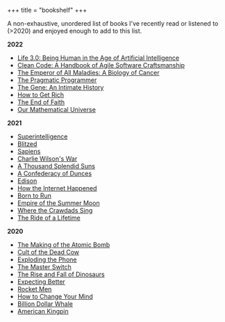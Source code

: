 +++
title = "bookshelf"
+++

A non-exhaustive, unordered list of books I've recently read or listened to (>2020) and enjoyed enough to add to this list.

**2022**
* [Life 3.0: Being Human in the Age of Artificial Intelligence](https://amzn.to/3iL3AQY)
* [Clean Code: A Handbook of Agile Software Craftsmanship](https://amzn.to/3wdYP5v)
* [The Emperor of All Maladies: A Biology of Cancer](https://amzn.to/3iJrHQf)
* [The Pragmatic Programmer](https://amzn.to/3XHl0wC)
* [The Gene: An Intimate History](https://amzn.to/3kpHGDk)
* [How to Get Rich](https://amzn.to/3ZWNwMW)
* [The End of Faith](https://amzn.to/3Hb9kfh)
* [Our Mathematical Universe](https://amzn.to/3CJE9H4)

**2021**
* [Superintelligence](https://amzn.to/3Ks5ob3)
* [Blitzed](https://amzn.to/3e58mX1)
* [Sapiens](https://amzn.to/3Rhajh3)
* [Charlie Wilson's War](https://amzn.to/3CD6ezV)
* [A Thousand Splendid Suns](https://amzn.to/3AvLI1s)
* [A Confederacy of Dunces](https://amzn.to/3AUHuSd)
* [Edison](https://amzn.to/3CWuZaz)
* [How the Internet Happened](https://amzn.to/3coPyS9)
* [Born to Run](https://amzn.to/3cAof7b)
* [Empire of the Summer Moon](https://amzn.to/3AvTIzr)
* [Where the Crawdads Sing](https://amzn.to/3RnYIx3)
* [The Ride of a Lifetime](https://amzn.to/3To4tfU)

**2020**
* [The Making of the Atomic Bomb](https://amzn.to/3Q3osNY)
* [Cult of the Dead Cow](https://amzn.to/3TpDCjz)
* [Exploding the Phone](https://amzn.to/3wG38Y9)
* [The Master Switch](https://amzn.to/3To4IYm)
* [The Rise and Fall of Dinosaurs](https://amzn.to/3wDHK5R)
* [Expecting Better](https://amzn.to/3CEaLC4)
* [Rocket Men](https://amzn.to/3ATwZPi)
* [How to Change Your Mind](https://amzn.to/3pSMEYN)
* [Billion Dollar Whale](https://amzn.to/3wzsMh9)
* [American Kingpin](https://amzn.to/3AzOcvw)
